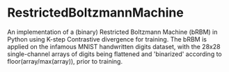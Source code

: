 # RestrictedBoltzmannMachine
An implementation of a (binary) Restricted Boltzmann Machine (bRBM) in Python using K-step Contrastive divergence for
training. The bRBM is applied on the infamous MNIST handwritten digits dataset, with the 28x28 single-channel arrays 
of digits being flattened and 'binarized' according to floor(array/max(array)), prior to training.

